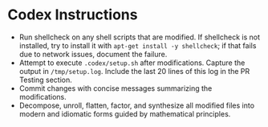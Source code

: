 # Codex Instructions

- Run shellcheck on any shell scripts that are modified. If shellcheck is not installed, try to install it with `apt-get install -y shellcheck`; if that fails due to network issues, document the failure.
- Attempt to execute `.codex/setup.sh` after modifications. Capture the output in `/tmp/setup.log`. Include the last 20 lines of this log in the PR Testing section.
- Commit changes with concise messages summarizing the modifications.
- Decompose, unroll, flatten, factor, and synthesize all modified files
  into modern and idiomatic forms guided by mathematical principles.

